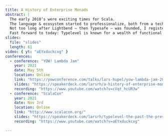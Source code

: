 ```yaml
---
title: A History of Enterprise Monads
abstract: |
  The early 2010’s were exciting times for Scala.
  The language & ecosystem started to professionalize, both from a technical (binary compatibility) and a community point of view (many conferences were started).
  Not too long after Lightbend – then Typesafe – was founded, I registered the typelevel.org domain on a whim and put together a rudimentary website advertising a few FP-minded Scala libraries.
  Fast forward to today: Typelevel is known for a wealth of functional libraries, beginner-friendly educational resources, a series of conferences and a distinct ecosystem – including a custom compiler – within the Scala community. In this talk, I’d like to examine what got us there and into the mainstream.
slides:
  file: "slides"
  length: 61
video: { yt: "aEYxduckcxg" }
conferences:
  - conference: "YOW! Lambda Jam"
    year: 2021
    date: May 5th
    location: Online
    link: "https://yowconference.com/talks/lars-hupel/yow-lambda-jam-2021/a-history-of-enterprise-monads-15228/"
    slides: "https://speakerdeck.com/larsrh/a-history-of-enterprise-monads"
    recording: "https://www.youtube.com/watch?v=cVqt_hcUR3w"
  - conference: "ScalaCon"
    year: 2021
    date: Nov 3rd
    location: Online
    link: "http://www.scalacon.org/"
    slides: "https://speakerdeck.com/larsrh/typelevel-the-past-the-present-the-future"
    recording: "https://www.youtube.com/watch?v=aEYxduckcxg"

---
```

